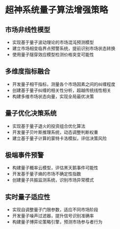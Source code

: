 # 超神系统量子算法增强策略

## 市场非线性模型
- 实现基于量子波动理论的市场混沌预测模型
- 建立市场相变临界点预警系统，提前识别市场状态转换
- 使用量子隧穿效应模型检测价格突变可能性

## 多维度指标融合
- 开发量子相干指标，测量各个市场因素之间的纠缠程度
- 创建基于量子纠缠的相关性分析，超越传统线性相关
- 构建多维市场状态向量，实现全局最优决策

## 量子优化决策系统
- 实现基于量子退火的投资组合优化算法
- 开发量子贝叶斯推理系统，动态调整判断权重
- 建立基于量子计算的蒙特卡洛模拟，评估决策风险

## 极端事件预警
- 构建量子概率云模型，评估黑天鹅事件可能性
- 开发基于量子熵的市场不确定性指数
- 创建量子共振监测系统，识别市场异常模式

## 实时量子适应性
- 实现自调整量子门限参数，适应不同市场阶段
- 开发量子噪声过滤器，提升信号识别准确率
- 构建量子博弈论策略引擎，预测市场参与者行为 
